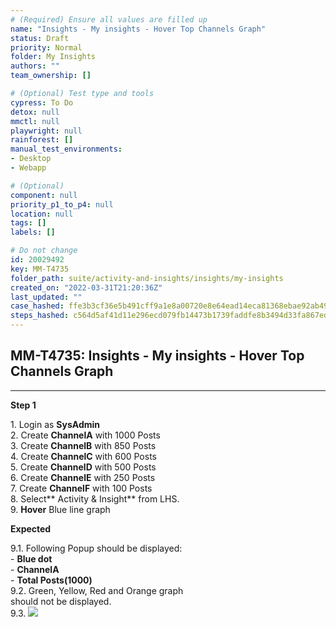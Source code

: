 ```yaml
---
# (Required) Ensure all values are filled up
name: "Insights - My insights - Hover Top Channels Graph"
status: Draft
priority: Normal
folder: My Insights
authors: ""
team_ownership: []

# (Optional) Test type and tools
cypress: To Do
detox: null
mmctl: null
playwright: null
rainforest: []
manual_test_environments: 
- Desktop
- Webapp

# (Optional)
component: null
priority_p1_to_p4: null
location: null
tags: []
labels: []

# Do not change
id: 20029492
key: MM-T4735
folder_path: suite/activity-and-insights/insights/my-insights
created_on: "2022-03-31T21:20:36Z"
last_updated: ""
case_hashed: ffe3b3cf36e5b491cff9a1e8a00720e8e64ead14eca81368ebae92ab49914663abefad3b2a5fdf5533cdf84bb376a9d8
steps_hashed: c564d5af41d11e296ecd079fb14473b1739faddfe8b3494d33fa867ed05edeaba47764a38d27bf32ee3b9e59e7c0db63
---
```


## MM-T4735: Insights - My insights - Hover Top Channels Graph

---

**Step 1**

1\. Login as **SysAdmin**\
2\. Create **ChannelA** with 1000 Posts\
3\. Create **ChannelB** with 850 Posts\
4\. Create **ChannelC** with 600 Posts\
5\. Create **ChannelD** with 500 Posts\
6\. Create **ChannelE** with 250 Posts\
7\. Create **ChannelF** with 100 Posts\
8\. Select\*\* Activity & Insight\*\* from LHS.\
9\. **Hover** Blue line graph

**Expected**

9.1. Following Popup should be displayed:\
\- **Blue dot**\
\- **ChannelA**\
\- **Total Posts(1000)**\
9.2. Green, Yellow, Red and Orange graph\
should not be displayed.\
9.3. ![](https://smartbear-tm4j-prod-us-west-2-attachment-rich-text.s3.us-west-2.amazonaws.com/embedded-f3277290f945470c4add5d21ef3dc7ca7b74388fc7152bfb6b99ae58c66a95a8-1649179451389-1649179451389.png)
